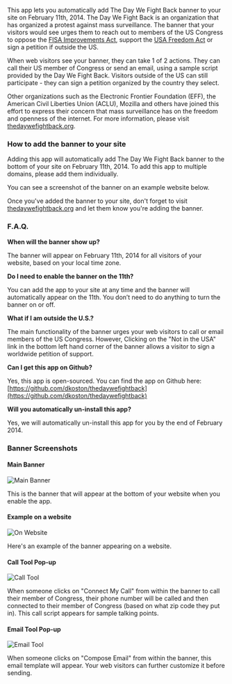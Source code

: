 This app lets you automatically add The Day We Fight Back banner to your site on February 11th, 2014. The Day We Fight Back is an organization that has organized a protest against mass surveillance. The banner that your visitors would see urges them to reach out to members of the US Congress to oppose the [FISA Improvements Act](https://www.aclu.org/blog/national-security-technology-and-liberty/sen-dianne-feinsteins-nsa-reforms-bad-privacy-bad), support the [USA Freedom Act](https://www.aclu.org/blog/national-security/usa-freedom-act-real-spying-reform) or sign a petition if outside the US.

When web visitors see your banner, they can take 1 of 2 actions. They can call their US member of Congress or send an email, using a sample script provided by the Day We Fight Back. Visitors outside of the US can still participate - they can sign a petition organized by the country they select.

Other organizations such as the Electronic Frontier Foundation (EFF), the American Civil Liberties Union (ACLU), Mozilla and others have joined this effort to express their concern that mass surveillance has on the freedom and openness of the internet. For more information, please visit [thedaywefightback.org](https://thedaywefightback.org). 


### How to add the banner to your site

Adding this app will automatically add The Day We Fight Back banner to the bottom of your site on February 11th, 2014. To add this app to multiple domains, please add them individually.

You can see a screenshot of the banner on an example website below.

Once you've added the banner to your site, don't forget to visit [thedaywefightback.org](https://thedaywefightback.org/) and let them know you're adding the banner.


### F.A.Q.

**When will the banner show up?**

The banner will appear on February 11th, 2014 for all visitors of your website, based on your local time zone.


**Do I need to enable the banner on the 11th?**

You can add the app to your site at any time and the banner will automatically appear on the 11th.  You don’t need to do anything to turn the banner on or off.


**What if I am outside the U.S.?**

The main functionality of the banner urges your web visitors to call or email members of the US Congress. However, Clicking on the "Not in the USA" link in the bottom left hand corner of the banner allows a visitor to sign a worldwide petition of support.


**Can I get this app on Github?**

Yes, this app is open-sourced.  You can find the app on Github here: [https://github.com/dkoston/thedaywefightback](https://github.com/dkoston/thedaywefightback)


**Will you automatically un-install this app?**

Yes, we will automatically un-install this app for you by the end of February 2014.


### Banner Screenshots

#### Main Banner

![Main Banner](/images/apps/the_day_we_fight_back/tdwfb-banner.png "Main Banner")

This is the banner that will appear at the bottom of your website when you enable the app.

#### Example on a website

![On Website](/images/apps/the_day_we_fight_back/on-website.png "On a website")

Here's an example of the banner appearing on a website.

#### Call Tool Pop-up

![Call Tool](/images/apps/the_day_we_fight_back/call-tool.png "Call Tool Pop-up")

When someone clicks on "Connect My Call" from within the banner to call their member of Congress, their phone number will be called and then connected to their member of Congress (based on what zip code they put in).  This call script appears for sample talking points.

#### Email Tool Pop-up

![Email Tool](/images/apps/the_day_we_fight_back/email-tool.png "Email Tool Pop-up")

When someone clicks on "Compose Email" from within the banner, this email template will appear.  Your web visitors can further customize it before sending.